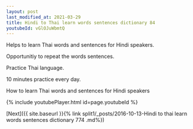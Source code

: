```yaml
---
layout: post
last_modified_at: 2021-03-29
title: Hindi to Thai learn words sentences dictionary 84 
youtubeId: vGlOJuWbmtQ
---
```

 
 
Helps to learn Thai words and sentences for Hindi speakers.

Opportunitiy to repeat the words sentences. 

Practice Thai language. 
 
10 minutes practice every day. 
 
How to learn Thai words and sentences for Hindi speakers 
 
{% include youtubePlayer.html id=page.youtubeId %}
 
 
[Next]({{ site.baseurl }}{% link  split1/_posts/2016-10-13-Hindi to thai learn words sentences dictionary 774 .md%})
 
